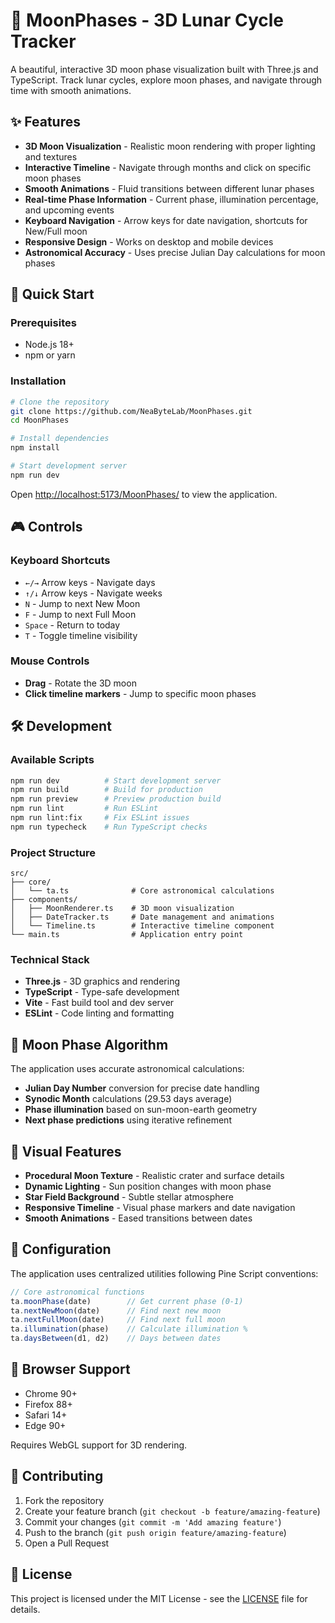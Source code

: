 # 🌙 MoonPhases - 3D Lunar Cycle Tracker

A beautiful, interactive 3D moon phase visualization built with Three.js and TypeScript. Track lunar cycles, explore moon phases, and navigate through time with smooth animations.

## ✨ Features

- **3D Moon Visualization** - Realistic moon rendering with proper lighting and textures
- **Interactive Timeline** - Navigate through months and click on specific moon phases
- **Smooth Animations** - Fluid transitions between different lunar phases
- **Real-time Phase Information** - Current phase, illumination percentage, and upcoming events
- **Keyboard Navigation** - Arrow keys for date navigation, shortcuts for New/Full moon
- **Responsive Design** - Works on desktop and mobile devices
- **Astronomical Accuracy** - Uses precise Julian Day calculations for moon phases

## 🚀 Quick Start

### Prerequisites

- Node.js 18+
- npm or yarn

### Installation

```bash
# Clone the repository
git clone https://github.com/NeaByteLab/MoonPhases.git
cd MoonPhases

# Install dependencies
npm install

# Start development server
npm run dev
```

Open [http://localhost:5173/MoonPhases/](http://localhost:5173/MoonPhases/) to view the application.

## 🎮 Controls

### Keyboard Shortcuts
- `←/→` Arrow keys - Navigate days
- `↑/↓` Arrow keys - Navigate weeks
- `N` - Jump to next New Moon
- `F` - Jump to next Full Moon
- `Space` - Return to today
- `T` - Toggle timeline visibility

### Mouse Controls
- **Drag** - Rotate the 3D moon
- **Click timeline markers** - Jump to specific moon phases

## 🛠️ Development

### Available Scripts

```bash
npm run dev          # Start development server
npm run build        # Build for production
npm run preview      # Preview production build
npm run lint         # Run ESLint
npm run lint:fix     # Fix ESLint issues
npm run typecheck    # Run TypeScript checks
```

### Project Structure

```
src/
├── core/
│   └── ta.ts              # Core astronomical calculations
├── components/
│   ├── MoonRenderer.ts    # 3D moon visualization
│   ├── DateTracker.ts     # Date management and animations
│   └── Timeline.ts        # Interactive timeline component
└── main.ts                # Application entry point
```

### Technical Stack

- **Three.js** - 3D graphics and rendering
- **TypeScript** - Type-safe development
- **Vite** - Fast build tool and dev server
- **ESLint** - Code linting and formatting

## 🌟 Moon Phase Algorithm

The application uses accurate astronomical calculations:

- **Julian Day Number** conversion for precise date handling
- **Synodic Month** calculations (29.53 days average)
- **Phase illumination** based on sun-moon-earth geometry
- **Next phase predictions** using iterative refinement

## 🎨 Visual Features

- **Procedural Moon Texture** - Realistic crater and surface details
- **Dynamic Lighting** - Sun position changes with moon phase
- **Star Field Background** - Subtle stellar atmosphere
- **Responsive Timeline** - Visual phase markers and date navigation
- **Smooth Animations** - Eased transitions between dates

## 🔧 Configuration

The application uses centralized utilities following Pine Script conventions:

```typescript
// Core astronomical functions
ta.moonPhase(date)        // Get current phase (0-1)
ta.nextNewMoon(date)      // Find next new moon
ta.nextFullMoon(date)     // Find next full moon
ta.illumination(phase)    // Calculate illumination %
ta.daysBetween(d1, d2)    // Days between dates
```

## 📱 Browser Support

- Chrome 90+
- Firefox 88+
- Safari 14+
- Edge 90+

Requires WebGL support for 3D rendering.

## 🤝 Contributing

1. Fork the repository
2. Create your feature branch (`git checkout -b feature/amazing-feature`)
3. Commit your changes (`git commit -m 'Add amazing feature'`)
4. Push to the branch (`git push origin feature/amazing-feature`)
5. Open a Pull Request

## 📄 License

This project is licensed under the MIT License - see the [LICENSE](LICENSE) file for details.
